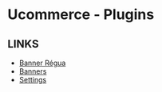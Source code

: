 # Ucommerce - Plugins

## LINKS

- [Banner Régua](banner_regua)
- [Banners](banner)
- [Settings](settings)

